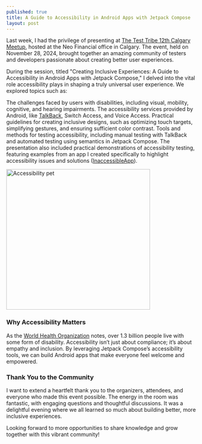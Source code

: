 ```yaml
---
published: true
title: A Guide to Accessibility in Android Apps with Jetpack Compose
layout: post
---
```



Last week, I had the privilege of presenting at [The Test Tribe 12th Calgary Meetup], hosted at the Neo Financial office in Calgary. The event, held on November 28, 2024, brought together an amazing community of testers and developers passionate about creating better user experiences.

During the session, titled "Creating Inclusive Experiences: A Guide to Accessibility in Android Apps with Jetpack Compose," I delved into the vital role accessibility plays in shaping a truly universal user experience. We explored topics such as:

The challenges faced by users with disabilities, including visual, mobility, cognitive, and hearing impairments.
The accessibility services provided by Android, like [TalkBack], Switch Access, and Voice Access.
Practical guidelines for creating inclusive designs, such as optimizing touch targets, simplifying gestures, and ensuring sufficient color contrast.
Tools and methods for testing accessibility, including manual testing with TalkBack and automated testing using semantics in Jetpack Compose.
The presentation also included practical demonstrations of accessibility testing, featuring examples from an app I created specifically to highlight accessibility issues and solutions ([InaccessibleApp]).

<img src="https://maikotrindade.com/public/img/accessibility-dog.jpeg" width="380" height="370" alt="Accessibility pet"/>

### Why Accessibility Matters
As the [World Health Organization] notes, over 1.3 billion people live with some form of disability. Accessibility isn’t just about compliance; it’s about empathy and inclusion. By leveraging Jetpack Compose’s accessibility tools, we can build Android apps that make everyone feel welcome and empowered.

### Thank You to the Community
I want to extend a heartfelt thank you to the organizers, attendees, and everyone who made this event possible. The energy in the room was fantastic, with engaging questions and thoughtful discussions. It was a delightful evening where we all learned so much about building better, more inclusive experiences.

Looking forward to more opportunities to share knowledge and grow together with this vibrant community!


[The Test Tribe 12th Calgary Meetup]: https://www.meetup.com/the-test-tribe-calgary-meetup/
[InaccessibleApp]: https://github.com/maikotrindade/InaccessibleApp 
[TalkBack]: https://support.google.com/accessibility/android/answer/6283677?hl=en 
[World Health Organization]: https://www.who.int/